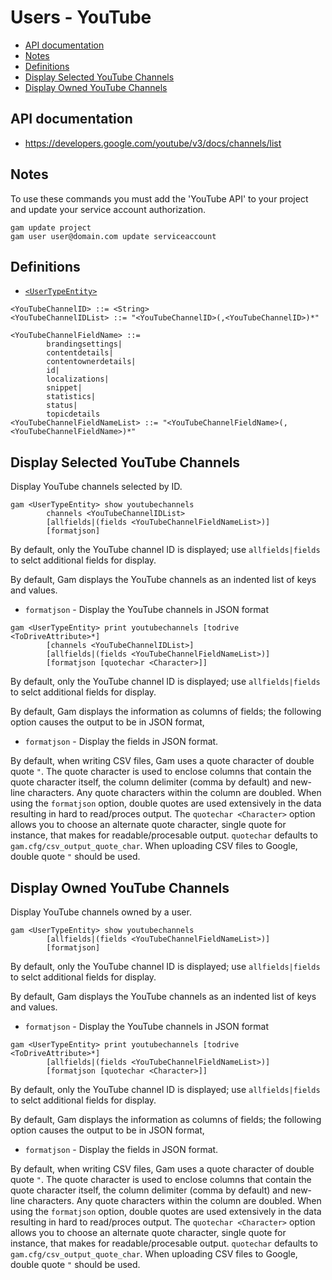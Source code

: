 # Users - YouTube
- [API documentation](#api-documentation)
- [Notes](#notes)
- [Definitions](#definitions)
- [Display Selected YouTube Channels](#display_selected-youtube_channels)
- [Display Owned YouTube Channels](#display-owned-youtube_channels)

## API documentation
* https://developers.google.com/youtube/v3/docs/channels/list

## Notes
To use these commands you must add the 'YouTube API' to your project and update your service account authorization.
```
gam update project
gam user user@domain.com update serviceaccount
```

## Definitions
* [`<UserTypeEntity>`](Collections-of-Users)
```
<YouTubeChannelID> ::= <String>
<YouTubeChannelIDList> ::= "<YouTubeChannelID>(,<YouTubeChannelID>)*"

<YouTubeChannelFieldName> ::=
        brandingsettings|
        contentdetails|
        contentownerdetails|
        id|
        localizations|
        snippet|
        statistics|
        status|
        topicdetails
<YouTubeChannelFieldNameList> ::= "<YouTubeChannelFieldName>(,<YouTubeChannelFieldName>)*"
```
## Display Selected YouTube Channels
Display YouTube channels selected by ID.
```
gam <UserTypeEntity> show youtubechannels
        channels <YouTubeChannelIDList>
        [allfields|(fields <YouTubeChannelFieldNameList>)]
        [formatjson]
```
By default, only the YouTube channel ID is displayed; use `allfields|fields` to selct additional fields for display.

By default, Gam displays the YouTube channels as an indented list of keys and values.
* `formatjson` - Display the YouTube channels in JSON format

```
gam <UserTypeEntity> print youtubechannels [todrive <ToDriveAttribute>*]
        [channels <YouTubeChannelIDList>]
        [allfields|(fields <YouTubeChannelFieldNameList>)]
        [formatjson [quotechar <Character>]]
```
By default, only the YouTube channel ID is displayed; use `allfields|fields` to selct additional fields for display.

By default, Gam displays the information as columns of fields; the following option causes the output to be in JSON format,
* `formatjson` - Display the fields in JSON format.

By default, when writing CSV files, Gam uses a quote character of double quote `"`. The quote character is used to enclose columns that contain
the quote character itself, the column delimiter (comma by default) and new-line characters. Any quote characters within the column are doubled.
When using the `formatjson` option, double quotes are used extensively in the data resulting in hard to read/proces output.
The `quotechar <Character>` option allows you to choose an alternate quote character, single quote for instance, that makes for readable/procesable output.
`quotechar` defaults to `gam.cfg/csv_output_quote_char`. When uploading CSV files to Google, double quote `"` should be used.

## Display Owned YouTube Channels
Display YouTube channels owned by a user.
```
gam <UserTypeEntity> show youtubechannels
        [allfields|(fields <YouTubeChannelFieldNameList>)]
        [formatjson]
```
By default, only the YouTube channel ID is displayed; use `allfields|fields` to selct additional fields for display.

By default, Gam displays the YouTube channels as an indented list of keys and values.
* `formatjson` - Display the YouTube channels in JSON format

```
gam <UserTypeEntity> print youtubechannels [todrive <ToDriveAttribute>*]
        [allfields|(fields <YouTubeChannelFieldNameList>)]
        [formatjson [quotechar <Character>]]
```
By default, only the YouTube channel ID is displayed; use `allfields|fields` to selct additional fields for display.

By default, Gam displays the information as columns of fields; the following option causes the output to be in JSON format,
* `formatjson` - Display the fields in JSON format.

By default, when writing CSV files, Gam uses a quote character of double quote `"`. The quote character is used to enclose columns that contain
the quote character itself, the column delimiter (comma by default) and new-line characters. Any quote characters within the column are doubled.
When using the `formatjson` option, double quotes are used extensively in the data resulting in hard to read/proces output.
The `quotechar <Character>` option allows you to choose an alternate quote character, single quote for instance, that makes for readable/procesable output.
`quotechar` defaults to `gam.cfg/csv_output_quote_char`. When uploading CSV files to Google, double quote `"` should be used.


